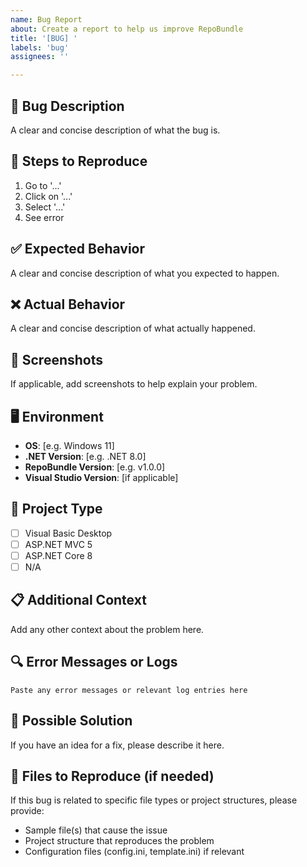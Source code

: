 ```yaml
---
name: Bug Report
about: Create a report to help us improve RepoBundle
title: '[BUG] '
labels: 'bug'
assignees: ''

---
```


## 🐛 Bug Description
A clear and concise description of what the bug is.

## 🔄 Steps to Reproduce
1. Go to '...'
2. Click on '...'
3. Select '...'
4. See error

## ✅ Expected Behavior
A clear and concise description of what you expected to happen.

## ❌ Actual Behavior
A clear and concise description of what actually happened.

## 📸 Screenshots
If applicable, add screenshots to help explain your problem.

## 🖥️ Environment
- **OS**: [e.g. Windows 11]
- **.NET Version**: [e.g. .NET 8.0]
- **RepoBundle Version**: [e.g. v1.0.0]
- **Visual Studio Version**: [if applicable]

## 📁 Project Type
- [ ] Visual Basic Desktop
- [ ] ASP.NET MVC 5
- [ ] ASP.NET Core 8
- [ ] N/A

## 📋 Additional Context
Add any other context about the problem here.

## 🔍 Error Messages or Logs
```
Paste any error messages or relevant log entries here
```

## 🔧 Possible Solution
If you have an idea for a fix, please describe it here.

## 📝 Files to Reproduce (if needed)
If this bug is related to specific file types or project structures, please provide:
- Sample file(s) that cause the issue
- Project structure that reproduces the problem
- Configuration files (config.ini, template.ini) if relevant